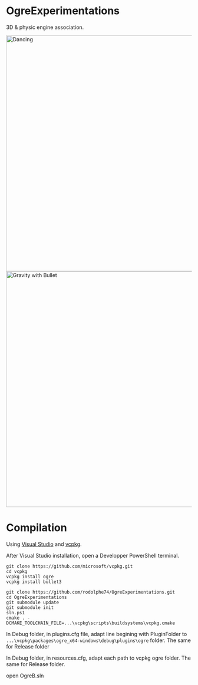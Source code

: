 # OgreExperimentations
3D &amp; physic engine association.

<img src="video/Ogre-Rook.gif" alt="Dancing" width=640 />

<img src="video/Ogre-Bullet.gif" alt="Gravity with Bullet" width=640 />

# Compilation
Using [Visual Studio](https://visualstudio.microsoft.com/fr/) and [vcpkg](https://vcpkg.io/en/).

After Visual Studio installation, open a Developper PowerShell terminal.

```
git clone https://github.com/microsoft/vcpkg.git
cd vcpkg
vcpkg install ogre
vcpkg install bullet3
```
```
git clone https://github.com/rodolphe74/OgreExperimentations.git
cd OgreExperimentations
git submodule update
git submodule init
sln.ps1
cmake . -DCMAKE_TOOLCHAIN_FILE=...\vcpkg\scripts\buildsystems\vcpkg.cmake
```

In Debug folder, in plugins.cfg file, adapt line begining with PluginFolder to ```...\vcpkg\packages\ogre_x64-windows\debug\plugins\ogre``` folder.
The same for Release folder

In Debug folder, in resources.cfg, adapt each path to vcpkg ogre folder.
The same for Release folder.

open OgreB.sln
